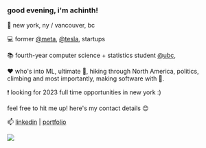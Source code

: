 ### good evening, i'm achinth! 
📍 new york, ny / vancouver, bc

💻 former [@meta](https://about.facebook.com/meta), [@tesla](https://tesla.com), startups
 
📚 fourth-year computer science + statistics student [@ubc](https://cs.ubc.ca), 

❤️ who's into ML, ultimate 🥏, hiking through North America, politics, climbing and most importantly, making software with 💖.
 
 ❗ looking for 2023 full time opportunities in new york :)
 
feel free to hit me up! here's my contact details 😊

📫 [linkedin](https://linkedin.com/in/achinthb) | [portfolio](https://achinth.ca)


<a href="https://github.com/anuraghazra/convoychat">
  <img align="center" src="https://github-readme-stats.vercel.app/api/top-langs/?username=achinth-b&layout=compact&show_icons=true&theme=nightowl" />
</a>
